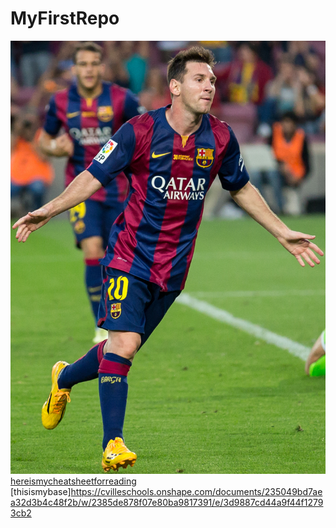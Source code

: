 # MyFirstRepo
![im putting a image of messi](https://github.com/ether63/MyFirstRepo/blob/master/Leo_Messi_(cropped).jpg)
[hereismycheatsheetforreading](https://www.markdownguide.org/cheat-sheet/)
[thisismybase]https://cvilleschools.onshape.com/documents/235049bd7aea32d3b4c48f2b/w/2385de878f07e80ba9817391/e/3d9887cd44a9f44f12793cb2
